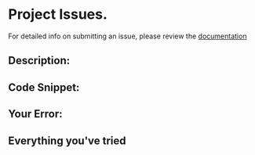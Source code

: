 # Project Issues.
For detailed info on submitting an issue, please review the [documentation](https://github.com/ga-dc/wdi12/blob/master/asking-for-help.md#during-project-weeks)
## Description:


## Code Snippet:


## Your Error:


## Everything you've tried
